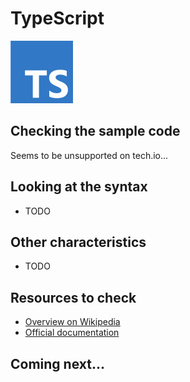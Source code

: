 # TypeScript

![TypeScript](../pic/TypeScript.png)

## Checking the sample code

Seems to be unsupported on tech.io...

## Looking at the syntax

- TODO

## Other characteristics

- TODO

## Resources to check

- [Overview on Wikipedia](https://en.wikipedia.org/wiki/TypeScript)
- [Official documentation](https://www.typescriptlang.org/)

## Coming next...
